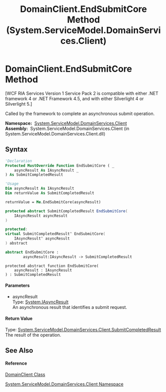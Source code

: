 ﻿---
title: DomainClient.EndSubmitCore Method  (System.ServiceModel.DomainServices.Client)
TOCTitle: EndSubmitCore Method
ms:assetid: M:System.ServiceModel.DomainServices.Client.DomainClient.EndSubmitCore(System.IAsyncResult)
ms:mtpsurl: https://msdn.microsoft.com/en-us/library/system.servicemodel.domainservices.client.domainclient.endsubmitcore(v=VS.91)
ms:contentKeyID: 28754679
ms.date: 01/27/2012
mtps_version: v=VS.91
f1_keywords:
- System.ServiceModel.DomainServices.Client.DomainClient.EndSubmitCore
dev_langs:
- CSharp
- JScript
- VB
- FSharp
- c++
api_location:
- System.ServiceModel.DomainServices.Client.dll
api_name:
- System.ServiceModel.DomainServices.Client.DomainClient.EndSubmitCore
api_type:
- Managed
topic_type:
- apiref
- kbSyntax
product_family_name: VS
ROBOTS: INDEX,FOLLOW
---

# DomainClient.EndSubmitCore Method

\[WCF RIA Services Version 1 Service Pack 2 is compatible with either .NET framework 4 or .NET Framework 4.5, and with either Silverlight 4 or Silverlight 5.\]

Called by the framework to complete an asynchronous submit operation.

**Namespace:**  [System.ServiceModel.DomainServices.Client](ff422479\(v=vs.91\).md)  
**Assembly:**  System.ServiceModel.DomainServices.Client (in System.ServiceModel.DomainServices.Client.dll)

## Syntax

``` vb
'Declaration
Protected MustOverride Function EndSubmitCore ( _
    asyncResult As IAsyncResult _
) As SubmitCompletedResult
```

``` vb
'Usage
Dim asyncResult As IAsyncResult
Dim returnValue As SubmitCompletedResult

returnValue = Me.EndSubmitCore(asyncResult)
```

``` csharp
protected abstract SubmitCompletedResult EndSubmitCore(
    IAsyncResult asyncResult
)
```

``` c++
protected:
virtual SubmitCompletedResult^ EndSubmitCore(
    IAsyncResult^ asyncResult
) abstract
```

``` fsharp
abstract EndSubmitCore : 
        asyncResult:IAsyncResult -> SubmitCompletedResult 
```

``` jscript
protected abstract function EndSubmitCore(
    asyncResult : IAsyncResult
) : SubmitCompletedResult
```

#### Parameters

  - asyncResult  
    Type: [System.IAsyncResult](https://msdn.microsoft.com/en-us/library/ft8a6455)  
    An asynchronous result that identifies a submit request.  

#### Return Value

Type: [System.ServiceModel.DomainServices.Client.SubmitCompletedResult](ff423226\(v=vs.91\).md)  
The result of the operation.  

## See Also

#### Reference

[DomainClient Class](ff422792\(v=vs.91\).md)

[System.ServiceModel.DomainServices.Client Namespace](ff422479\(v=vs.91\).md)

